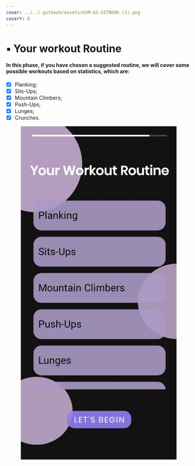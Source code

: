 ```yaml
---
cover: ../../.gitbook/assets/GYM-AI-GITBOOK (2).png
coverY: 0
---
```


# ▪ Your workout Routine

#### In this phase, if you have chosen a suggested routine, we will cover some possible workouts based on statistics, which are:

* [x] Planking;
* [x] Sits-Ups;
* [x] Mountain Climbers;
* [x] Push-Ups;
* [x] Lunges;
* [x] Crunches.

<figure><img src="../../.gitbook/assets/workout routine.jpg" alt=""><figcaption></figcaption></figure>
